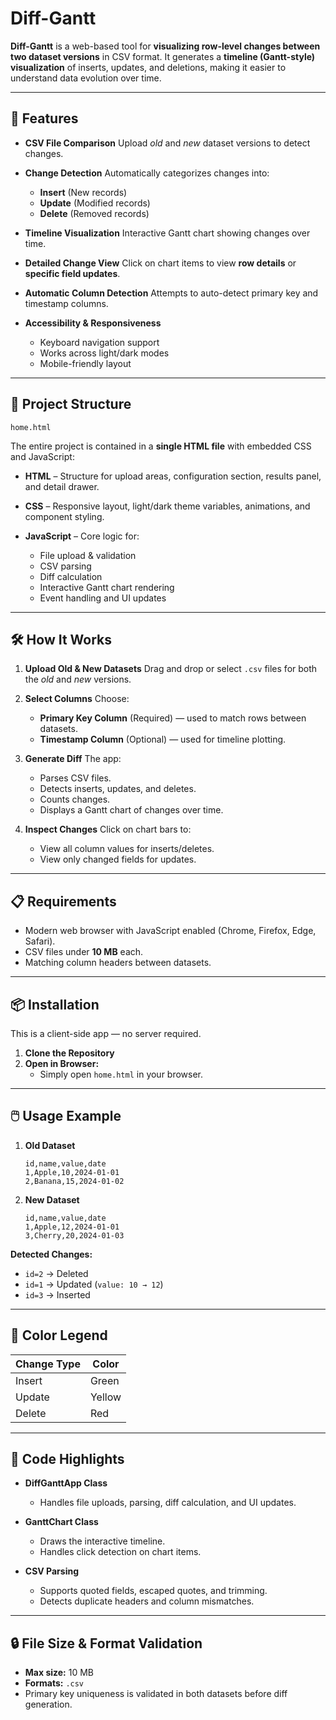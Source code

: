 # Diff-Gantt

**Diff-Gantt** is a web-based tool for **visualizing row-level changes between two dataset versions** in CSV format. It generates a **timeline (Gantt-style) visualization** of inserts, updates, and deletions, making it easier to understand data evolution over time.

---

## 🚀 Features

* **CSV File Comparison**
  Upload *old* and *new* dataset versions to detect changes.

* **Change Detection**
  Automatically categorizes changes into:

  * **Insert** (New records)
  * **Update** (Modified records)
  * **Delete** (Removed records)

* **Timeline Visualization**
  Interactive Gantt chart showing changes over time.

* **Detailed Change View**
  Click on chart items to view **row details** or **specific field updates**.

* **Automatic Column Detection**
  Attempts to auto-detect primary key and timestamp columns.

* **Accessibility & Responsiveness**

  * Keyboard navigation support
  * Works across light/dark modes
  * Mobile-friendly layout

---

## 📂 Project Structure

```
home.html
```

The entire project is contained in a **single HTML file** with embedded CSS and JavaScript:

* **HTML** – Structure for upload areas, configuration section, results panel, and detail drawer.
* **CSS** – Responsive layout, light/dark theme variables, animations, and component styling.
* **JavaScript** – Core logic for:

  * File upload & validation
  * CSV parsing
  * Diff calculation
  * Interactive Gantt chart rendering
  * Event handling and UI updates

---

## 🛠️ How It Works

1. **Upload Old & New Datasets**
   Drag and drop or select `.csv` files for both the *old* and *new* versions.

2. **Select Columns**
   Choose:

   * **Primary Key Column** (Required) — used to match rows between datasets.
   * **Timestamp Column** (Optional) — used for timeline plotting.

3. **Generate Diff**
   The app:

   * Parses CSV files.
   * Detects inserts, updates, and deletes.
   * Counts changes.
   * Displays a Gantt chart of changes over time.

4. **Inspect Changes**
   Click on chart bars to:

   * View all column values for inserts/deletes.
   * View only changed fields for updates.

---

## 📋 Requirements

* Modern web browser with JavaScript enabled (Chrome, Firefox, Edge, Safari).
* CSV files under **10 MB** each.
* Matching column headers between datasets.

---

## 📦 Installation

This is a client-side app — no server required.

1. **Clone the Repository**
2. **Open in Browser:**
   * Simply open `home.html` in your browser.

---

## 🖱️ Usage Example

1. **Old Dataset**

   ```
   id,name,value,date
   1,Apple,10,2024-01-01
   2,Banana,15,2024-01-02
   ```

2. **New Dataset**

   ```
   id,name,value,date
   1,Apple,12,2024-01-01
   3,Cherry,20,2024-01-03
   ```

**Detected Changes:**

* `id=2` → Deleted
* `id=1` → Updated (`value: 10 → 12`)
* `id=3` → Inserted

---

## 🎨 Color Legend

| Change Type | Color  |
| ----------- | ------ |
| Insert      | Green  |
| Update      | Yellow |
| Delete      | Red    |

---

## 🧩 Code Highlights

* **DiffGanttApp Class**

  * Handles file uploads, parsing, diff calculation, and UI updates.

* **GanttChart Class**

  * Draws the interactive timeline.
  * Handles click detection on chart items.

* **CSV Parsing**

  * Supports quoted fields, escaped quotes, and trimming.
  * Detects duplicate headers and column mismatches.

---

## 🔒 File Size & Format Validation

* **Max size:** 10 MB
* **Formats:** `.csv`
* Primary key uniqueness is validated in both datasets before diff generation.
